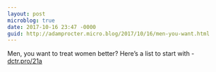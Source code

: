 ```yaml
---
layout: post
microblog: true
date: 2017-10-16 23:47 -0000
guid: http://adamprocter.micro.blog/2017/10/16/men-you-want.html
---
```

Men, you want to treat women better? Here’s a list to start with - [dctr.pro/21a](http://dctr.pro/21a)
